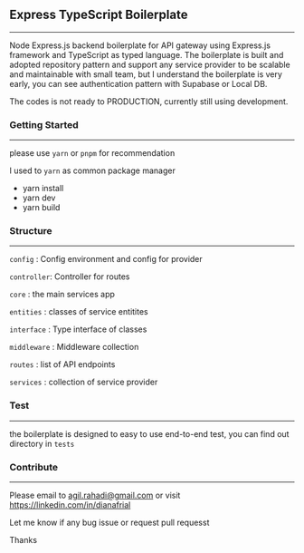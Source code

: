 ## Express TypeScript Boilerplate
----------------------------------------

Node Express.js backend boilerplate for API gateway using Express.js framework and TypeScript as typed language. The boilerplate is built and adopted repository pattern and support any service provider to be scalable and maintainable with small team, but I understand the boilerplate is very early, you can see authentication pattern with Supabase or Local DB.

The codes is not ready to PRODUCTION, currently still using development.

### Getting Started 
-------------------

please use `yarn` or `pnpm` for recommendation

I used to `yarn` as common package manager

- yarn install
- yarn dev
- yarn build


### Structure
-------------------

`config` : Config environment and config for provider

`controller`: Controller for routes

`core` : the main services app

`entities` : classes of service entitites

`interface` : Type interface of classes

`middleware` : Middleware collection 

`routes` : list of API endpoints 

`services` : collection of service provider 


### Test 
-------------------
the boilerplate is designed to easy to use end-to-end test, you can find out directory in `tests`


### Contribute
-------------------

Please email to agil.rahadi@gmail.com or visit https://linkedin.com/in/dianafrial

Let me know if any bug issue or request pull requesst

Thanks
